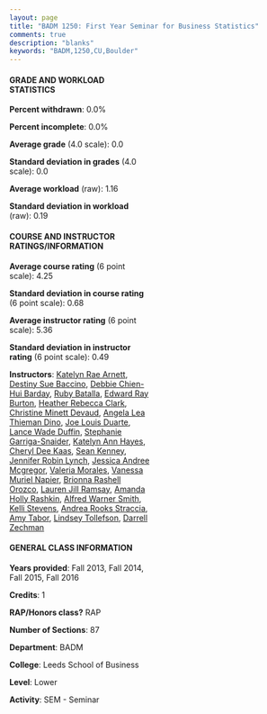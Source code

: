 ```yaml
---
layout: page
title: "BADM 1250: First Year Seminar for Business Statistics"
comments: true
description: "blanks"
keywords: "BADM,1250,CU,Boulder"
---
```

<head>
<script src="https://ajax.googleapis.com/ajax/libs/jquery/2.1.3/jquery.min.js"></script>
<script src="https://dl.dropboxusercontent.com/s/pc42nxpaw1ea4o9/highcharts.js?dl=0"></script>
<!-- <script src="../assets/js/highcharts.js"></script> -->
<style type="text/css">@font-face {
	font-family: "Bebas Neue";
	src: url(https://www.filehosting.org/file/details/544349/BebasNeue Regular.otf) format("opentype");
	}
	h1.Bebas { 
		font-family: "Bebas Neue", Verdana, Tahoma;
	}
</style>
</head>
<body>
	<div id="container" style="float: right; width: 45%; height: 88%; margin-left: 2.5%; margin-right: 2.5%;"></div>
	<script language="JavaScript">
		$(document).ready(function() {
		var chart = {type: 'column'};
		var title = {text: 'Grade Distribution'};
		var xAxis = {categories: ['A','B','C','D','F'],crosshair: true};
		var yAxis = {min: 0,title: {text: 'Percentage'}};
		var tooltip = {headerFormat: '<center><b><span style="font-size:20px">{point.key}</span></b></center>',
		               pointFormat: '<td style="padding:0"><b>{point.y:.1f}%</b></td>',
		               footerFormat: '</table>',shared: true,useHTML: true};
		var plotOptions = {column: {pointPadding: 0.0,borderWidth: 0}};  
		var credits = {enabled: false};var series= [{name: 'Percent',data: [0.0,0.0,0.0,0.0,0.0,]}];
		var json = {};
		json.chart = chart;
		json.title = title;
		json.tooltip = tooltip;
		json.xAxis = xAxis;
		json.yAxis = yAxis;  
		json.series = series;
		json.plotOptions = plotOptions;  
		json.credits = credits;
		$('#container').highcharts(json);
	});
	</script>
</body>
			   
#### GRADE AND WORKLOAD STATISTICS

**Percent withdrawn**: 0.0%

**Percent incomplete**: 0.0%

**Average grade** (4.0 scale): 0.0

**Standard deviation in grades** (4.0 scale): 0.0

**Average workload** (raw): 1.16

**Standard deviation in workload** (raw): 0.19

#### COURSE AND INSTRUCTOR RATINGS/INFORMATION

**Average course rating** (6 point scale): 4.25

**Standard deviation in course rating** (6 point scale): 0.68

**Average instructor rating** (6 point scale): 5.36

**Standard deviation in instructor rating** (6 point scale): 0.49

**Instructors**: <a href='../../instructors/Katelyn_Rae_Arnett'>Katelyn Rae Arnett</a>, <a href='../../instructors/Destiny_Sue_Baccino'>Destiny Sue Baccino</a>, <a href='../../instructors/Debbie_Chien-Hui_Barday'>Debbie Chien-Hui Barday</a>, <a href='../../instructors/Ruby_Batalla'>Ruby Batalla</a>, <a href='../../instructors/Edward_Ray_Burton'>Edward Ray Burton</a>, <a href='../../instructors/Heather_Rebecca_Clark'>Heather Rebecca Clark</a>, <a href='../../instructors/Christine_Minett_Devaud'>Christine Minett Devaud</a>, <a href='../../instructors/Angela_Lea_Thieman_Dino'>Angela Lea Thieman Dino</a>, <a href='../../instructors/Joe_Louis_Duarte'>Joe Louis Duarte</a>, <a href='../../instructors/Lance_Wade_Duffin'>Lance Wade Duffin</a>, <a href='../../instructors/Stephanie_Garriga-Snaider'>Stephanie Garriga-Snaider</a>, <a href='../../instructors/Katelyn_Ann_Hayes'>Katelyn Ann Hayes</a>, <a href='../../instructors/Cheryl_Dee_Kaas'>Cheryl Dee Kaas</a>, <a href='../../instructors/Sean_Kenney'>Sean Kenney</a>, <a href='../../instructors/Jennifer_Robin_Lynch'>Jennifer Robin Lynch</a>, <a href='../../instructors/Jessica_Andree_Mcgregor'>Jessica Andree Mcgregor</a>, <a href='../../instructors/Valeria_Morales'>Valeria Morales</a>, <a href='../../instructors/Vanessa_Muriel_Napier'>Vanessa Muriel Napier</a>, <a href='../../instructors/Brionna_Rashell_Orozco'>Brionna Rashell Orozco</a>, <a href='../../instructors/Lauren_Jill_Ramsay'>Lauren Jill Ramsay</a>, <a href='../../instructors/Amanda_Holly_Rashkin'>Amanda Holly Rashkin</a>, <a href='../../instructors/Alfred_Warner_Smith'>Alfred Warner Smith</a>, <a href='../../instructors/Kelli_Stevens'>Kelli Stevens</a>, <a href='../../instructors/Andrea_Rooks_Straccia'>Andrea Rooks Straccia</a>, <a href='../../instructors/Amy_Tabor'>Amy Tabor</a>, <a href='../../instructors/Lindsey_Tollefson'>Lindsey Tollefson</a>, <a href='../../instructors/Darrell_Zechman'>Darrell Zechman</a>

#### GENERAL CLASS INFORMATION

**Years provided**: Fall 2013, Fall 2014, Fall 2015, Fall 2016

**Credits**: 1

**RAP/Honors class?** RAP

**Number of Sections**: 87

**Department**: BADM

**College**: Leeds School of Business

**Level**: Lower

**Activity**: SEM - Seminar
